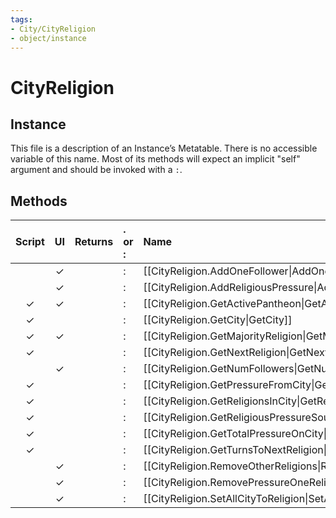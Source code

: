 ```yaml
---
tags:
- City/CityReligion
- object/instance
---
```

# CityReligion
## Instance
This file is a description of an Instance’s Metatable. There is no accessible variable of this name. Most of its methods will expect an implicit "self" argument and should be invoked with a `:`.

## Methods
| Script | UI  | Returns | . or : | Name | Arguments |
|:------:|:---:| -------:|:---- |:---- |:--------- |
| |✓||:|[[CityReligion.AddOneFollower\|AddOneFollower]]||
| |✓||:|[[CityReligion.AddReligiousPressure\|AddReligiousPressure]]||
|✓|✓||:|[[CityReligion.GetActivePantheon\|GetActivePantheon]]||
|✓| ||:|[[CityReligion.GetCity\|GetCity]]||
|✓|✓||:|[[CityReligion.GetMajorityReligion\|GetMajorityReligion]]||
|✓| ||:|[[CityReligion.GetNextReligion\|GetNextReligion]]||
| |✓||:|[[CityReligion.GetNumFollowers\|GetNumFollowers]]||
|✓| ||:|[[CityReligion.GetPressureFromCity\|GetPressureFromCity]]||
|✓| ||:|[[CityReligion.GetReligionsInCity\|GetReligionsInCity]]||
|✓| ||:|[[CityReligion.GetReligiousPressureSources\|GetReligiousPressureSources]]||
|✓| ||:|[[CityReligion.GetTotalPressureOnCity\|GetTotalPressureOnCity]]||
|✓| ||:|[[CityReligion.GetTurnsToNextReligion\|GetTurnsToNextReligion]]||
| |✓||:|[[CityReligion.RemoveOtherReligions\|RemoveOtherReligions]]||
| |✓||:|[[CityReligion.RemovePressureOneReligion\|RemovePressureOneReligion]]||
| |✓||:|[[CityReligion.SetAllCityToReligion\|SetAllCityToReligion]]||
